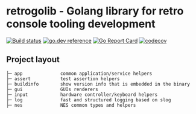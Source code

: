 # retrogolib - Golang library for retro console tooling development

[![Build status](https://github.com/retroenv/retrogolib/actions/workflows/go.yaml/badge.svg?branch=main)](https://github.com/retroenv/retrogolib/actions)
[![go.dev reference](https://img.shields.io/badge/go.dev-reference-007d9c?logo=go&logoColor=white&style=flat-square)](https://pkg.go.dev/github.com/retroenv/retrogolib)
[![Go Report Card](https://goreportcard.com/badge/github.com/retroenv/retrogolib)](https://goreportcard.com/report/github.com/retroenv/retrogolib)
[![codecov](https://codecov.io/gh/retroenv/retrogolib/branch/main/graph/badge.svg?token=jiBBxNmmVB)](https://codecov.io/gh/retroenv/retrogolib)

## Project layout

    ├─ app              common application/service helpers
    ├─ assert           test assertion helpers
    ├─ buildinfo        show version info that is embedded in the binary
    ├─ gui              GUIs renderers
    ├─ input            hardware controller/keyboard helpers
    ├─ log              fast and structured logging based on slog
    ├─ nes              NES common types and helpers
